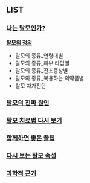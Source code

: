 ##  LIST
###  [나는 탈모인가?](/m04/m0401)

[**탈모의 정의**](/m04/m0401/m040101)
- 탈모의 종류_연령대별
- 탈모의 종류_피부 타입별
- 탈모의 종류_전조증상별
- 탈모의 종류_복용하는 의약품별
- 탈모 자가진단  
###  [탈모의 진짜 원인](/m0403)
###  [탈모 치료법 다시 보기](/m04/m0404)    
###  [함께하면 좋은 꿀팁](/m04/m0405)  
###  [다시 보는 탈모 속설](/m04/m0406)  
###  [과학적 근거](/m04/m0407)  


<!--stackedit_data:
eyJoaXN0b3J5IjpbMTYxNTg4Nzg2LDIwODM3OTIsLTEzMjk2MD
E4NDMsMTU1NDkxODI0NiwtMTI3MTc0MjMyOCwtMjEzMjE2Mzcz
NSwxMDk2NjU3Mzg4LC0xMzE0MTUwMjA5LC0xNzc3OTUxMzUwXX
0=
-->